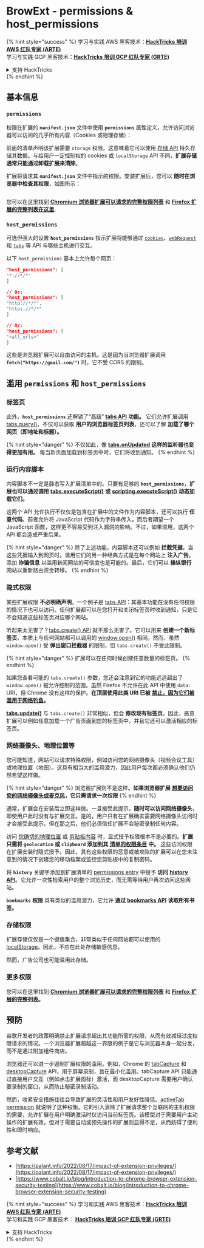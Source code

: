# BrowExt - permissions & host\_permissions

{% hint style="success" %}
学习与实践 AWS 黑客技术：<img src="/.gitbook/assets/arte.png" alt="" data-size="line">[**HackTricks 培训 AWS 红队专家 (ARTE)**](https://training.hacktricks.xyz/courses/arte)<img src="/.gitbook/assets/arte.png" alt="" data-size="line">\
学习与实践 GCP 黑客技术：<img src="/.gitbook/assets/grte.png" alt="" data-size="line">[**HackTricks 培训 GCP 红队专家 (GRTE)**<img src="/.gitbook/assets/grte.png" alt="" data-size="line">](https://training.hacktricks.xyz/courses/grte)

<details>

<summary>支持 HackTricks</summary>

* 查看 [**订阅计划**](https://github.com/sponsors/carlospolop)!
* **加入** 💬 [**Discord 群组**](https://discord.gg/hRep4RUj7f) 或 [**Telegram 群组**](https://t.me/peass) 或 **关注** 我们的 **Twitter** 🐦 [**@hacktricks\_live**](https://twitter.com/hacktricks\_live)**.**
* **通过向** [**HackTricks**](https://github.com/carlospolop/hacktricks) 和 [**HackTricks Cloud**](https://github.com/carlospolop/hacktricks-cloud) GitHub 仓库提交 PR 分享黑客技巧。

</details>
{% endhint %}

## 基本信息

### **`permissions`**

权限在扩展的 **`manifest.json`** 文件中使用 **`permissions`** 属性定义，允许访问浏览器可以访问的几乎所有内容（Cookies 或物理存储）：

前面的清单声明该扩展需要 `storage` 权限。这意味着它可以使用 [存储 API](https://developer.mozilla.org/en-US/docs/Mozilla/Add-ons/WebExtensions/API/storage) 持久存储其数据。与给用户一定控制权的 cookies 或 `localStorage` API 不同，**扩展存储通常只能通过卸载扩展来清除**。

扩展将请求其 **`manifest.json`** 文件中指示的权限。安装扩展后，您可以 **随时在浏览器中检查其权限**，如图所示：

<figure><img src="../../.gitbook/assets/image (18).png" alt=""><figcaption></figcaption></figure>

您可以在这里找到 [**Chromium 浏览器扩展可以请求的完整权限列表**](https://developer.chrome.com/docs/extensions/develop/concepts/declare-permissions#permissions) 和 [**Firefox 扩展的完整列表在这里**](https://developer.mozilla.org/en-US/docs/Mozilla/Add-ons/WebExtensions/manifest.json/permissions#api\_permissions)**.**

### `host_permissions`

可选但强大的设置 **`host_permissions`** 指示扩展将能够通过 [`cookies`](https://developer.mozilla.org/en-US/docs/Mozilla/Add-ons/WebExtensions/API/cookies)、[`webRequest`](https://developer.mozilla.org/en-US/docs/Mozilla/Add-ons/WebExtensions/API/webRequest) 和 [`tabs`](https://developer.mozilla.org/en-US/docs/Mozilla/Add-ons/WebExtensions/API/tabs) 等 API 与哪些主机进行交互。

以下 `host_permissions` 基本上允许每个网页：
```json
"host_permissions": [
"*://*/*"
]

// Or:
"host_permissions": [
"http://*/*",
"https://*/*"
]

// Or:
"host_permissions": [
"<all_urls>"
]
```
这些是浏览器扩展可以自由访问的主机。这是因为当浏览器扩展调用 **`fetch("https://gmail.com/")`** 时，它不受 CORS 的限制。

## 滥用 `permissions` 和 `host_permissions`

### 标签页

此外，**`host_permissions`** 还解锁了“高级” [**tabs API**](https://developer.mozilla.org/en-US/docs/Mozilla/Add-ons/WebExtensions/API/tabs) **功能。** 它们允许扩展调用 [tabs.query()](https://developer.mozilla.org/en-US/docs/Mozilla/Add-ons/WebExtensions/API/tabs/query)，不仅可以获取 **用户的浏览器标签页列表**，还可以了解 **加载了哪个网页（即地址和标题）。**

{% hint style="danger" %}
不仅如此，像 [**tabs.onUpdated**](https://developer.mozilla.org/en-US/docs/Mozilla/Add-ons/WebExtensions/API/tabs/onUpdated) **这样的监听器也变得更加有用。** 每当新页面加载到标签页中时，它们将收到通知。
{% endhint %}

### 运行内容脚本 <a href="#running-content-scripts" id="running-content-scripts"></a>

内容脚本不一定是静态写入扩展清单中的。只要有足够的 **`host_permissions`**，**扩展也可以通过调用** [**tabs.executeScript()**](https://developer.mozilla.org/en-US/docs/Mozilla/Add-ons/WebExtensions/API/tabs/executeScript) **或** [**scripting.executeScript()**](https://developer.mozilla.org/en-US/docs/Mozilla/Add-ons/WebExtensions/API/scripting/executeScript) **动态加载它们。**

这两个 API 允许执行不仅仅是包含在扩展中的文件作为内容脚本，还可以执行 **任意代码**。前者允许将 JavaScript 代码作为字符串传入，而后者期望一个 JavaScript 函数，这样更不容易受到注入漏洞的影响。不过，如果滥用，这两个 API 都会造成严重后果。

{% hint style="danger" %}
除了上述功能，内容脚本还可以例如 **拦截凭据**，当这些凭据输入到网页时。滥用它们的另一种经典方式是在每个网站上 **注入广告**。添加 **诈骗信息** 以滥用新闻网站的可信度也是可能的。最后，它们可以 **操纵银行** 网站以重新路由资金转移。
{% endhint %}

### 隐式权限 <a href="#implicit-privileges" id="implicit-privileges"></a>

某些扩展权限 **不必明确声明**。一个例子是 [tabs API](https://developer.mozilla.org/en-US/docs/Mozilla/Add-ons/WebExtensions/API/tabs)：其基本功能在没有任何权限的情况下也可以访问。任何扩展都可以在您打开和关闭标签页时收到通知，只是它不会知道这些标签页对应哪个网站。

听起来太无害了？[tabs.create() API](https://developer.mozilla.org/en-US/docs/Mozilla/Add-ons/WebExtensions/API/tabs/create) 就不那么无害了。它可以用来 **创建一个新标签页**，本质上与任何网站都可以调用的 [window.open()](https://developer.mozilla.org/en-US/docs/Web/API/Window/open) 相同。然而，虽然 `window.open()` 受 **弹出窗口拦截器** 的限制，但 `tabs.create()` 不受此限制。

{% hint style="danger" %}
扩展可以在任何时候创建任意数量的标签页。
{% endhint %}

如果您查看可能的 `tabs.create()` 参数，您还会注意到它的功能远远超出了 `window.open()` 被允许控制的范围。虽然 Firefox 不允许在此 API 中使用 `data:` URI，但 Chrome 没有这样的保护。**在顶层使用此类 URI 已被** [**禁止，因为它们被滥用于网络钓鱼**](https://bugzilla.mozilla.org/show\_bug.cgi?id=1331351)**。**

[**tabs.update()**](https://developer.mozilla.org/en-US/docs/Mozilla/Add-ons/WebExtensions/API/tabs/update) 与 `tabs.create()` 非常相似，但会 **修改现有标签页**。因此，恶意扩展可以例如任意加载一个广告页面到您的标签页中，并且它还可以激活相应的标签页。

### 网络摄像头、地理位置等 <a href="#webcam-geolocation-and-friends" id="webcam-geolocation-and-friends"></a>

您可能知道，网站可以请求特殊权限，例如访问您的网络摄像头（视频会议工具）或地理位置（地图）。这具有相当大的滥用潜力，因此用户每次都必须确认他们仍然希望这样做。

{% hint style="danger" %}
浏览器扩展则不是这样。**如果浏览器扩展** [**想要访问您的网络摄像头或麦克风**](https://developer.mozilla.org/en-US/docs/Web/API/MediaDevices/getUserMedia)**，它只需请求一次权限**
{% endhint %}

通常，扩展会在安装后立即这样做。一旦接受此提示，**随时可以访问网络摄像头**，即使用户此时没有与扩展交互。是的，用户只有在扩展确实需要网络摄像头访问时才会接受此提示。但在那之后，他们必须信任扩展不会秘密录制任何内容。

访问 [您确切的地理位置](https://developer.mozilla.org/en-US/docs/Web/API/Geolocation) 或 [剪贴板内容](https://developer.mozilla.org/en-US/docs/Web/API/Clipboard\_API) 时，显式授予权限根本不是必要的。**扩展只需将 `geolocation` 或 `clipboard` 添加到其** [**清单的权限条目**](https://developer.mozilla.org/en-US/docs/Mozilla/Add-ons/WebExtensions/manifest.json/permissions) **中。** 这些访问权限在扩展安装时隐式授予。因此，具有这些权限的恶意或被攻陷的扩展可以在您未注意到的情况下创建您的移动档案或监控您剪贴板中的复制密码。

将 **`history`** 关键字添加到扩展清单的 [permissions entry](https://developer.mozilla.org/en-US/docs/Mozilla/Add-ons/WebExtensions/manifest.json/permissions) 中授予 **访问** [**history API**](https://developer.mozilla.org/en-US/docs/Mozilla/Add-ons/WebExtensions/API/history)。它允许一次性检索用户的整个浏览历史，而无需等待用户再次访问这些网站。

**`bookmarks`** **权限** 具有类似的滥用潜力，它允许 **通过** [**bookmarks API**](https://developer.mozilla.org/en-US/docs/Mozilla/Add-ons/WebExtensions/API/bookmarks) **读取所有书签。**

### 存储权限 <a href="#the-storage-permission" id="the-storage-permission"></a>

扩展存储仅仅是一个键值集合，非常类似于任何网站都可以使用的 [localStorage](https://developer.mozilla.org/en-US/docs/Web/API/Window/localStorage)。因此，不应在此处存储敏感信息。

然而，广告公司也可能滥用此存储。

### 更多权限

您可以在这里找到 [**Chromium 浏览器扩展可以请求的完整权限列表**](https://developer.chrome.com/docs/extensions/develop/concepts/declare-permissions#permissions) 和 [**Firefox 扩展的完整列表**](https://developer.mozilla.org/en-US/docs/Mozilla/Add-ons/WebExtensions/manifest.json/permissions#api\_permissions)**。**

## 预防 <a href="#why-not-restrict-extension-privileges" id="why-not-restrict-extension-privileges"></a>

谷歌开发者的政策明确禁止扩展请求超出其功能所需的权限，从而有效减轻过度权限请求的情况。一个浏览器扩展超越这一界限的例子是它与浏览器本身一起分发，而不是通过附加组件商店。

浏览器还可以进一步遏制扩展权限的滥用。例如，Chrome 的 [tabCapture](https://developer.chrome.com/docs/extensions/reference/tabCapture/) 和 [desktopCapture](https://developer.chrome.com/docs/extensions/reference/desktopCapture/) API，用于屏幕录制，旨在最小化滥用。tabCapture API 只能通过直接用户交互（例如点击扩展图标）激活，而 desktopCapture 需要用户确认要录制的窗口，从而防止秘密录制活动。

然而，收紧安全措施往往会导致扩展的灵活性和用户友好性降低。[activeTab permission](https://developer.mozilla.org/en-US/docs/Mozilla/Add-ons/WebExtensions/manifest.json/permissions#activetab\_permission) 就说明了这种权衡。它的引入消除了扩展请求整个互联网的主机权限的需要，允许扩展在用户明确激活时仅访问当前标签页。该模型对于需要用户主动操作的扩展有效，但对于需要自动或预先操作的扩展则显得不足，从而妨碍了便利性和即时响应。

## **参考文献**

* [https://palant.info/2022/08/17/impact-of-extension-privileges/](https://palant.info/2022/08/17/impact-of-extension-privileges/)
* [https://www.cobalt.io/blog/introduction-to-chrome-browser-extension-security-testing](https://www.cobalt.io/blog/introduction-to-chrome-browser-extension-security-testing)

{% hint style="success" %}
学习和实践 AWS 黑客技术：<img src="/.gitbook/assets/arte.png" alt="" data-size="line">[**HackTricks 培训 AWS 红队专家 (ARTE)**](https://training.hacktricks.xyz/courses/arte)<img src="/.gitbook/assets/arte.png" alt="" data-size="line">\
学习和实践 GCP 黑客技术： <img src="/.gitbook/assets/grte.png" alt="" data-size="line">[**HackTricks 培训 GCP 红队专家 (GRTE)**<img src="/.gitbook/assets/grte.png" alt="" data-size="line">](https://training.hacktricks.xyz/courses/grte)

<details>

<summary>支持 HackTricks</summary>

* 查看 [**订阅计划**](https://github.com/sponsors/carlospolop)!
* **加入** 💬 [**Discord 群组**](https://discord.gg/hRep4RUj7f) 或 [**电报群组**](https://t.me/peass) 或 **在 Twitter 上关注** 🐦 [**@hacktricks\_live**](https://twitter.com/hacktricks\_live)**.**
* **通过向** [**HackTricks**](https://github.com/carlospolop/hacktricks) 和 [**HackTricks Cloud**](https://github.com/carlospolop/hacktricks-cloud) github 仓库提交 PR 来分享黑客技巧。

</details>
{% endhint %}
